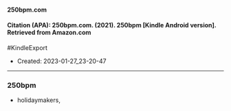 #### 250bpm.com

#### Citation (APA): 250bpm.com. (2021). 250bpm [Kindle Android version]. Retrieved from Amazon.com

#KindleExport


- Created: 2023-01-27_23-20-47

---

### 250bpm
- holidaymakers,
